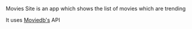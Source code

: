 Movies Site is an app which shows the list of movies which are trending

It uses [Moviedb's]([url](https://www.themoviedb.org/)https://www.themoviedb.org/) API

